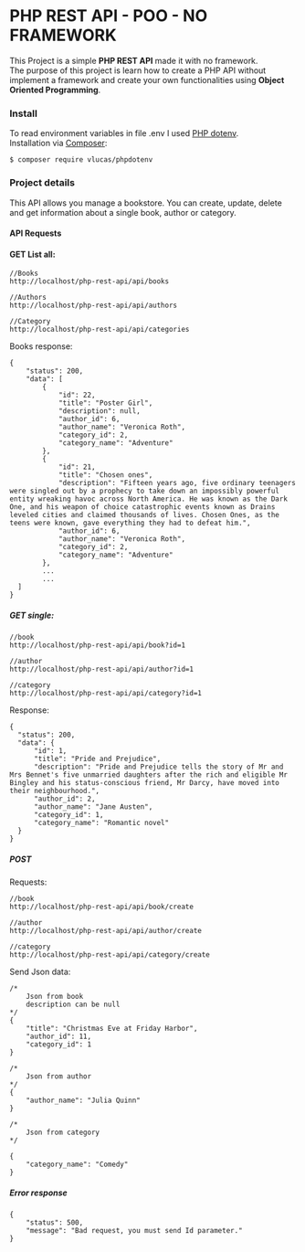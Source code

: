 # PHP REST API - POO - NO FRAMEWORK

This Project is a simple **PHP REST API** made it with no framework.<br>
The purpose of this project is learn how to create a PHP API without implement a framework and create your own functionalities using **Object Oriented Programming**.
<br>

### Install

To read environment variables in file .env I used [PHP dotenv](https://github.com/vlucas/phpdotenv). <br> 
Installation via [Composer](https://getcomposer.org/):

```
$ composer require vlucas/phpdotenv
```

### Project details

This API allows you manage a bookstore. You can create, update, delete and get information about a single book, author or category.

#### API Requests

#### GET List all:
```
//Books
http://localhost/php-rest-api/api/books

//Authors
http://localhost/php-rest-api/api/authors

//Category
http://localhost/php-rest-api/api/categories
```
Books response:

```
{
    "status": 200,
    "data": [
        {
            "id": 22,
            "title": "Poster Girl",
            "description": null,
            "author_id": 6,
            "author_name": "Veronica Roth",
            "category_id": 2,
            "category_name": "Adventure"
        },
        {
            "id": 21,
            "title": "Chosen ones",
            "description": "Fifteen years ago, five ordinary teenagers were singled out by a prophecy to take down an impossibly powerful entity wreaking havoc across North America. He was known as the Dark One, and his weapon of choice catastrophic events known as Drains leveled cities and claimed thousands of lives. Chosen Ones, as the teens were known, gave everything they had to defeat him.",
            "author_id": 6,
            "author_name": "Veronica Roth",
            "category_id": 2,
            "category_name": "Adventure"
        },
        ...
        ...
  ]
}
```

##### GET single:
```
//book
http://localhost/php-rest-api/api/book?id=1

//author
http://localhost/php-rest-api/api/author?id=1

//category
http://localhost/php-rest-api/api/category?id=1

```
Response:

```
{
  "status": 200,
  "data": {
      "id": 1,
      "title": "Pride and Prejudice",
      "description": "Pride and Prejudice tells the story of Mr and Mrs Bennet's five unmarried daughters after the rich and eligible Mr Bingley and his status-conscious friend, Mr Darcy, have moved into their neighbourhood.",
      "author_id": 2,
      "author_name": "Jane Austen",
      "category_id": 1,
      "category_name": "Romantic novel"
  }
}  
```
##### POST 

Requests:

```
//book
http://localhost/php-rest-api/api/book/create

//author
http://localhost/php-rest-api/api/author/create

//category
http://localhost/php-rest-api/api/category/create

```
Send Json data:

```
/*
    Json from book
    description can be null
*/
{
    "title": "Christmas Eve at Friday Harbor",
    "author_id": 11,
    "category_id": 1
}

/*
    Json from author
*/
{
    "author_name": "Julia Quinn"
}

/*
    Json from category
*/

{
    "category_name": "Comedy"
}

```


##### Error response

```
{
    "status": 500,
    "message": "Bad request, you must send Id parameter."
}
```









